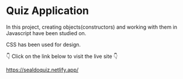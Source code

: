 # Quiz Application

In this project, creating objects(constructors) and working with them in Javascript have been studied on.

CSS has been used for design.

👇 Click on the link below to visit the live site 👇

https://sealdoquiz.netlify.app/